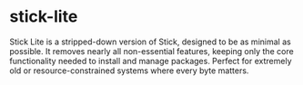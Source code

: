 # stick-lite
Stick Lite is a stripped-down version of Stick, designed to be as minimal as possible. It removes nearly all non-essential features, keeping only the core functionality needed to install and manage packages. Perfect for extremely old or resource-constrained systems where every byte matters.
